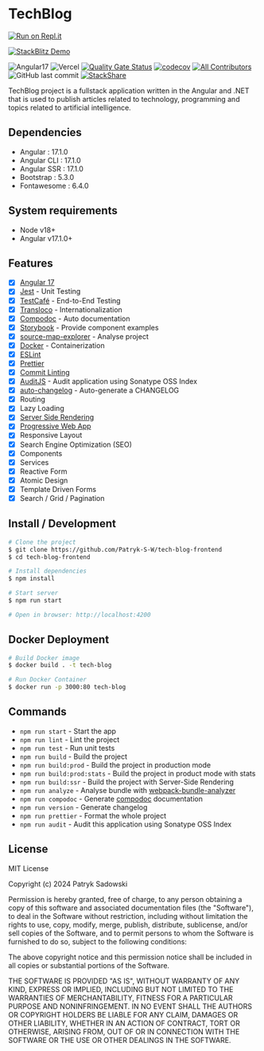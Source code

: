 # TechBlog

[![Run on Repl.it](https://repl.it/badge/github/Patryk-S-W/tech-blog-frontend)](https://repl.it/github/Patryk-S-W/tech-blog-frontend)

[![StackBlitz Demo](https://developer.stackblitz.com/img/open_in_stackblitz.svg)](https://stackblitz.com/github/Patryk-S-W/tech-blog-frontend)

![Angular17](https://img.shields.io/badge/Angular-17-brightgreen)
![Vercel](https://img.shields.io/github/deployments/Patryk-S-W/tech-blog-frontend/production.svg?logo=vercel&label=vercel)
[![Quality Gate Status](https://sonarcloud.io/api/project_badges/measure?project=Patryk-S-W_tech-blog-frontend&metric=alert_status)](https://sonarcloud.io/dashboard?id=Patryk-S-W_tech-blog-frontend)
[![codecov](https://codecov.io/gh/Patryk-S-W/tech-blog-frontend/branch/master/graph/badge.svg)](https://codecov.io/gh/Patryk-S-W/tech-blog-frontend)
[![All Contributors](https://img.shields.io/badge/all_contributors-1-orange.svg?style=flat-square)](#contributors-)
![GitHub last commit](https://img.shields.io/github/last-commit/Patryk-S-W/tech-blog-frontend.svg)
[![StackShare](http://img.shields.io/badge/tech-stack-0690fa.svg?style=flat)](https://stackshare.io/Patryk-S-W/tech-blog-frontend)

TechBlog project is a fullstack application written in the Angular and .NET that is used to publish articles related to technology, programming and topics related to artificial intelligence.

## Dependencies

- Angular : 17.1.0
- Angular CLI : 17.1.0
- Angular SSR : 17.1.0
- Bootstrap : 5.3.0
- Fontawesome : 6.4.0

## System requirements

- Node v18+
- Angular v17.1.0+

## Features

- [x] [Angular 17](https://angular.io/)
- [x] [Jest](https://jestjs.io/) - Unit Testing
- [x] [TestCafé](https://testcafe.io/) - End-to-End Testing
- [x] [Transloco](https://github.com/ngneat/transloco) - Internationalization
- [x] [Compodoc](https://compodoc.app/) - Auto documentation
- [x] [Storybook](https://storybook.js.org/) - Provide component examples
- [x] [source-map-explorer](https://www.npmjs.com/package/source-map-explorer) - Analyse project
- [x] [Docker](https://www.docker.com/) - Containerization
- [x] [ESLint](https://eslint.org/)
- [x] [Prettier](https://prettier.io/)
- [x] [Commit Linting](https://github.com/conventional-changelog/commitlint)
- [x] [AuditJS](https://www.npmjs.com/package/auditjs) - Audit application using Sonatype OSS Index
- [x] [auto-changelog](https://github.com/cookpete/auto-changelog) - Auto-generate a CHANGELOG
- [x] Routing
- [x] Lazy Loading
- [x] [Server Side Rendering](https://www.npmjs.com/package/@angular/ssr)
- [x] [Progressive Web App](https://www.npmjs.com/package/@angular/pwa)
- [x] Responsive Layout
- [x] Search Engine Optimization (SEO)
- [x] Components
- [x] Services
- [x] Reactive Form
- [x] Atomic Design
- [x] Template Driven Forms
- [x] Search / Grid / Pagination

## Install / Development

```bash
# Clone the project
$ git clone https://github.com/Patryk-S-W/tech-blog-frontend
$ cd tech-blog-frontend

# Install dependencies
$ npm install

# Start server
$ npm run start

# Open in browser: http://localhost:4200
```

## Docker Deployment

```bash
# Build Docker image
$ docker build . -t tech-blog

# Run Docker Container
$ docker run -p 3000:80 tech-blog
```

## Commands

- `npm run start` - Start the app
- `npm run lint` - Lint the project
- `npm run test` - Run unit tests
- `npm run build` - Build the project
- `npm run build:prod` - Build the project in production mode
- `npm run build:prod:stats` - Build the project in product mode with stats
- `npm run build:ssr` - Build the project with Server-Side Rendering
- `npm run analyze` - Analyse bundle with [webpack-bundle-analyzer](https://github.com/webpack-contrib/webpack-bundle-analyzer)
- `npm run compodoc` - Generate [compodoc](https://github.com/compodoc/compodoc) documentation
- `npm run version` - Generate changelog
- `npm run prettier` - Format the whole project
- `npm run audit` - Audit this application using Sonatype OSS Index

## License

MIT License

Copyright (c) 2024 Patryk Sadowski

Permission is hereby granted, free of charge, to any person obtaining a copy
of this software and associated documentation files (the "Software"), to deal
in the Software without restriction, including without limitation the rights
to use, copy, modify, merge, publish, distribute, sublicense, and/or sell
copies of the Software, and to permit persons to whom the Software is
furnished to do so, subject to the following conditions:

The above copyright notice and this permission notice shall be included in all
copies or substantial portions of the Software.

THE SOFTWARE IS PROVIDED "AS IS", WITHOUT WARRANTY OF ANY KIND, EXPRESS OR
IMPLIED, INCLUDING BUT NOT LIMITED TO THE WARRANTIES OF MERCHANTABILITY,
FITNESS FOR A PARTICULAR PURPOSE AND NONINFRINGEMENT. IN NO EVENT SHALL THE
AUTHORS OR COPYRIGHT HOLDERS BE LIABLE FOR ANY CLAIM, DAMAGES OR OTHER
LIABILITY, WHETHER IN AN ACTION OF CONTRACT, TORT OR OTHERWISE, ARISING FROM,
OUT OF OR IN CONNECTION WITH THE SOFTWARE OR THE USE OR OTHER DEALINGS IN THE
SOFTWARE.
